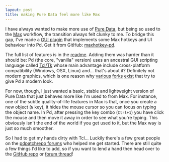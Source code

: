 ```yaml
---
layout: post
title: making Pure Data feel more like Max
---
```


I have always wanted to make more use of [Pure Data](http://puredata.info/), but being so used to the [Max](https://cycling74.com/products/max) workflow, the transition always felt clunky to me. To bridge this gap, I've made a [GUI plugin](https://puredata.info/docs/guiplugins) that implements some Max hotkeys and UI behaviour into Pd. Get it from GitHub: [maxhotkey-pd](https://github.com/RVirmoors/maxhotkey-pd).

The full list of features is in the [readme](https://github.com/RVirmoors/maxhotkey-pd#included). Adding them was harder than it should be: Pd (the core, "vanilla" version) uses an ancestral GUI scripting language called [Tcl/Tk](https://www.tcl.tk/) whose main advantage include cross-platform compatibility (Windows, OSX, Linux) and... that's about it? Definitely not modern graphics, which is one reason why [various](https://www.purrdata.net/) [forks](https://puredata.info/downloads/Pd-L2Ork) [exist](https://github.com/timothyschoen/PlugData) that try to give Pd a modern look.

For now, though, I just wanted a basic, stable and lightweight version of Pure Data that just behaves more like I'm used to from Max. For instance, one of the subtle quality-of-life features in Max is that, once you create a new object (`N` key), it hides the mouse cursor so you can focus on typing the object name. In Pd, after pressing the key combo (`Ctrl+1`) you have click the mouse and then move it away in order to see what you're typing. This obviously isn't the end of the world if you get used to it, but the Max way is just so much smoother.

So I had to get my hands dirty with Tcl... Luckily there's a few great people on the [pdpatchrepo forums](https://forum.pdpatchrepo.info/) who helped me get started. There are still quite a few things I'd like to add, so if you want to lend a hand then head over to the [GitHub repo](https://github.com/RVirmoors/maxhotkey-pd) or [forum thread](https://forum.pdpatchrepo.info/topic/13810/a-gui-plugin-adding-max-hotkeys-and-ui-feel-to-pd-vanilla)!